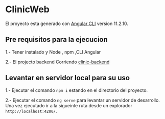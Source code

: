 # ClinicWeb

El proyecto esta generado con [Angular CLI](https://github.com/angular/angular-cli) version 11.2.10.

## Pre requisitos para la ejecucion 

1.- Tener instalado y Node , npm ,CLI Angular

2.- El projecto backend Corriendo [clinic-backend](https://github.com/luisnlbs4/clinic-backend)
## Levantar en servidor local para su uso 

1.- Ejecutar el comando `npm i` estando en el directorio del proyecto.

2.- Ejecutar el comando `ng serve` para levantar un servidor de desarrollo. Una vez ejecutado ir a la sigueinte ruta desde un explorador `http://localhost:4200/`.

